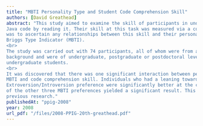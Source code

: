 ```yaml
---
title: "MBTI Personality Type and Student Code Comprehension Skill"
authors: [David Greathead]
abstract: "This study aimed to examine the skill of participants in understanding the functioning of a piece of
Java code by reading it. Their skill at this task was measured via a code comprehension task. The aim
was to ascertain any relationships between this skill and their personality as measured by the Myers
Briggs Type Indicator (MBTI).
<br>
The study was carried out with 74 participants, all of whom were from a computing science
background and were of undergraduate, postgraduate or postdoctoral level, the majority being
undergraduate students.
<br>
It was discovered that there was one significant interaction between personality as measured by the
MBTI and code comprehension skill. Individuals who had a leaning towards Introversion on the
Extroversion/Introversion preference were significantly better at the code comprehension task. None
of the other three MBTI preferences yielded a significant result. This is discussed in the context of
previous research."
publishedAt: "ppig-2008"
year: 2008
url_pdf: "/files/2008-PPIG-20th-greathead.pdf"
---
```


